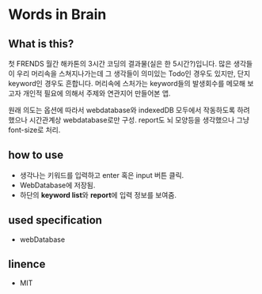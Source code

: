 # Words in Brain

## What is this?
첫 FRENDS 월간 해카톤의 3시간 코딩의 결과물(실은 한 5시간?)입니다. 많은 생각들이 우리 머리속을 스쳐지나가는데 그 생각들이 의미있는 Todo인 경우도 있지만,
단지 keyword인 경우도 흔합니다. 머리속에 스처가는 keyword들의 발생회수를 메모해 보고자 개인적 필요에 의해서 주제와 연관지어 만들어본 앱.

원래 의도는 옵션에 따라서 webdatabase와 indexedDB 모두에서 작동하도록 하려 했으나 시간관계상 webdatabase로만 구성. report도 뇌 모양등을 생각했으나 그냥 font-size로 처리.

## how to use
* 생각나는 키워드를 입력하고 enter 혹은 input 버튼 클릭.
* WebDatabase에 저장됨.
* 하단의 **keyword list**와 **report**에 입력 정보를 보여줌.

## used specification
* webDatabase

## linence
* MIT

